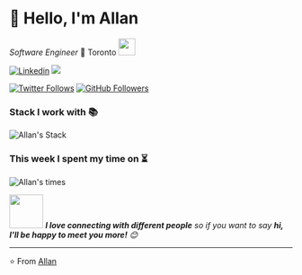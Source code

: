 # 👋 Hello, I'm Allan  

_*Software Engineer*_ 🍁 Toronto 
<img src="https://media.giphy.com/media/WUlplcMpOCEmTGBtBW/giphy.gif" width="30"> 

[![Linkedin](https://img.shields.io/badge/-Allan_Im-blue?style=flat&logo=Linkedin&logoColor=white&link=https://www.linkedin.com/in/allanim/)](https://www.linkedin.com/in/allanim/)
![](https://komarev.com/ghpvc/?username=allanim&color=blueviolet&base=12312&abbreviated=false)

[![Twitter Follows](https://img.shields.io/twitter/follow/allanlogs?label=Follow)](https://twitter.com/allanlogs)
[![GitHub Followers](https://img.shields.io/github/followers/allanim?label=Follow&style=social)](https://github.com/allanim?tab=followers)


### Stack I work with 📚
![Allan's Stack](https://aim.vogle.com/stack-lang/github/allanim)


### This week I spent my time on ⏳
![Allan's times](https://aim.vogle.com/wakatime/allanim?row=4)


<img src="https://media.giphy.com/media/LnQjpWaON8nhr21vNW/giphy.gif" width="60"> <em><b>I love connecting with different people</b> so if you want to say <b>hi, I'll be happy to meet you more!</b> 😊</em>

<!-- | Sportify | Apple Music  |
|:-:|:-:|
| [![spotify-github-profile](https://spotify-github-profile.vercel.app/api/view?uid=21y62jinvnv64qeoy7cchrbka&cover_image=true&theme=default&show_offline=false&background_color=121212&interchange=false&bar_color=53b14f&bar_color_cover=true)](https://github.com/kittinan/spotify-github-profile) | [![Apple Music GitHub profile](https://music-profile.rayriffy.com/theme/dark.svg?uid=001028.a7c3cb27fe1a4dd59205ca10256ae3cf.1502)](https://github.com/rayriffy/apple-music-github-profile) |

 -->
---

⭐️ From [Allan](http://git.io/allanim)




